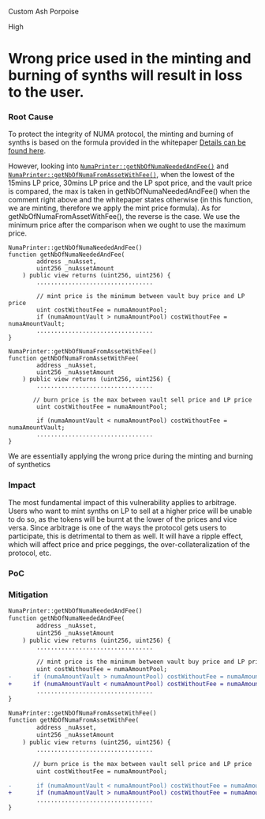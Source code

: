 Custom Ash Porpoise

High

# Wrong price used in the minting and burning of synths will result in loss to the user.

### Root Cause

To protect the integrity of NUMA protocol, the minting and burning of synths is based on the formula provided in the whitepaper [Details can be found here](https://numa-1.gitbook.io/numa-v3-white-paper/mechanics/numoney-synthetics#mint-and-burn-price-calculations).

However, looking into [`NumaPrinter::getNbOfNumaNeededAndFee()`](https://github.com/sherlock-audit/2024-12-numa-audit/blob/main/Numa/contracts/NumaProtocol/NumaPrinter.sol#L381C5-L415C6) and [`NumaPrinter::getNbOfNumaFromAssetWithFee()`](https://github.com/sherlock-audit/2024-12-numa-audit/blob/main/Numa/contracts/NumaProtocol/NumaPrinter.sol#L424C5-L460C6), when the lowest of the 15mins LP price, 30mins LP price and the LP spot price, and the vault price is compared, the max is taken in getNbOfNumaNeededAndFee() when the comment right above and the whitepaper states otherwise (in this function, we are minting, therefore we apply the mint price formula). As for getNbOfNumaFromAssetWithFee(), the reverse is the case. We use the minimum price after the comparison when we ought to use the maximum price. 

```solidity
NumaPrinter::getNbOfNumaNeededAndFee()
function getNbOfNumaNeededAndFee(
        address _nuAsset,
        uint256 _nuAssetAmount
    ) public view returns (uint256, uint256) {
        .................................

        // mint price is the minimum between vault buy price and LP price
        uint costWithoutFee = numaAmountPool;
        if (numaAmountVault > numaAmountPool) costWithoutFee = numaAmountVault;
        .................................
}
```

```solidity
NumaPrinter::getNbOfNumaFromAssetWithFee()
function getNbOfNumaFromAssetWithFee(
        address _nuAsset,
        uint256 _nuAssetAmount
    ) public view returns (uint256, uint256) {
        .................................

       // burn price is the max between vault sell price and LP price
        uint costWithoutFee = numaAmountPool;

        if (numaAmountVault < numaAmountPool) costWithoutFee = numaAmountVault;
        .................................
}
```


We are essentially applying the wrong price during the minting and burning of synthetics

### Impact

The most fundamental impact of this vulnerability applies to arbitrage. Users who want to mint synths on LP to sell at a higher price will be unable to do so, as the tokens will be burnt at the lower of the prices and vice versa. Since arbitrage is one of the ways the protocol gets users to participate, this is detrimental to them as well. It will have a ripple effect, which will affect price and price peggings, the over-collateralization of the protocol, etc.

### PoC

### Mitigation

```diff
NumaPrinter::getNbOfNumaNeededAndFee()
function getNbOfNumaNeededAndFee(
        address _nuAsset,
        uint256 _nuAssetAmount
    ) public view returns (uint256, uint256) {
        .................................

        // mint price is the minimum between vault buy price and LP price
        uint costWithoutFee = numaAmountPool;
-      if (numaAmountVault > numaAmountPool) costWithoutFee = numaAmountVault;
+      if (numaAmountVault < numaAmountPool) costWithoutFee = numaAmountVault;
        .................................
}
```

```diff
NumaPrinter::getNbOfNumaFromAssetWithFee()
function getNbOfNumaFromAssetWithFee(
        address _nuAsset,
        uint256 _nuAssetAmount
    ) public view returns (uint256, uint256) {
        .................................

       // burn price is the max between vault sell price and LP price
        uint costWithoutFee = numaAmountPool;

-       if (numaAmountVault < numaAmountPool) costWithoutFee = numaAmountVault;
+       if (numaAmountVault > numaAmountPool) costWithoutFee = numaAmountVault;
        .................................
}
```